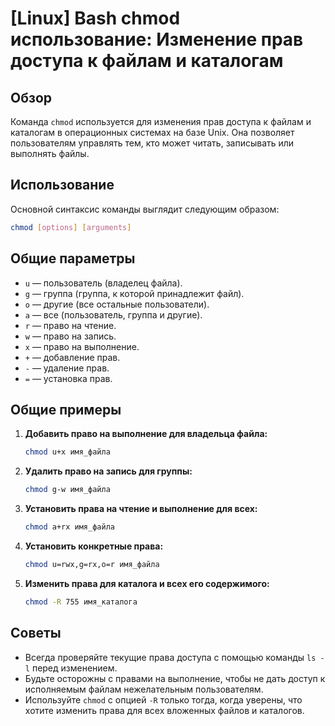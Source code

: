 # [Linux] Bash chmod использование: Изменение прав доступа к файлам и каталогам

## Обзор
Команда `chmod` используется для изменения прав доступа к файлам и каталогам в операционных системах на базе Unix. Она позволяет пользователям управлять тем, кто может читать, записывать или выполнять файлы.

## Использование
Основной синтаксис команды выглядит следующим образом:

```bash
chmod [options] [arguments]
```

## Общие параметры
- `u` — пользователь (владелец файла).
- `g` — группа (группа, к которой принадлежит файл).
- `o` — другие (все остальные пользователи).
- `a` — все (пользователь, группа и другие).
- `r` — право на чтение.
- `w` — право на запись.
- `x` — право на выполнение.
- `+` — добавление прав.
- `-` — удаление прав.
- `=` — установка прав.

## Общие примеры
1. **Добавить право на выполнение для владельца файла:**
   ```bash
   chmod u+x имя_файла
   ```

2. **Удалить право на запись для группы:**
   ```bash
   chmod g-w имя_файла
   ```

3. **Установить права на чтение и выполнение для всех:**
   ```bash
   chmod a+rx имя_файла
   ```

4. **Установить конкретные права:**
   ```bash
   chmod u=rwx,g=rx,o=r имя_файла
   ```

5. **Изменить права для каталога и всех его содержимого:**
   ```bash
   chmod -R 755 имя_каталога
   ```

## Советы
- Всегда проверяйте текущие права доступа с помощью команды `ls -l` перед изменением.
- Будьте осторожны с правами на выполнение, чтобы не дать доступ к исполняемым файлам нежелательным пользователям.
- Используйте `chmod` с опцией `-R` только тогда, когда уверены, что хотите изменить права для всех вложенных файлов и каталогов.